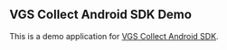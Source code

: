 ## VGS Collect Android SDK Demo

This is a demo application for <a href="https://github.com/verygoodsecurity/vgs-collect-android">VGS Collect Android SDK</a>. 
